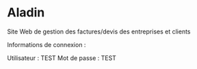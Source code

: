 # Aladin

Site Web de gestion des factures/devis des entreprises et clients

Informations de connexion :

Utilisateur : TEST
Mot de passe : TEST


